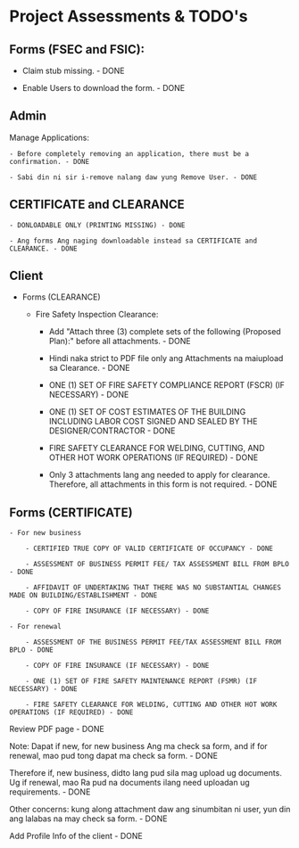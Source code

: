 # Project Assessments & TODO's


## Forms (FSEC and FSIC):

- Claim stub missing. - DONE

- Enable Users to download the form. - DONE

## Admin

Manage Applications:

    - Before completely removing an application, there must be a confirmation. - DONE

    - Sabi din ni sir i-remove nalang daw yung Remove User. - DONE


## CERTIFICATE and CLEARANCE
    - DONLOADABLE ONLY (PRINTING MISSING) - DONE

    - Ang forms Ang naging downloadable instead sa CERTIFICATE and CLEARANCE. - DONE


## Client

- Forms (CLEARANCE)

    - Fire Safety Inspection Clearance:

        - Add "Attach three (3) complete sets of the following (Proposed Plan):" before all attachments. - DONE

        - Hindi naka strict to PDF file only ang Attachments na maiupload sa Clearance. - DONE
 
        - ONE (1) SET OF FIRE SAFETY COMPLIANCE REPORT (FSCR) (IF NECESSARY) - DONE

        - ONE (1) SET OF COST ESTIMATES OF THE BUILDING INCLUDING LABOR COST SIGNED AND SEALED BY THE DESIGNER/CONTRACTOR - DONE

        - FIRE SAFETY CLEARANCE FOR WELDING, CUTTING, AND OTHER HOT WORK OPERATIONS (IF REQUIRED) - DONE

        - Only 3 attachments lang ang needed to apply for clearance. Therefore, all attachments in this form is not required. - DONE


## Forms (CERTIFICATE)

    - For new business

        - CERTIFIED TRUE COPY OF VALID CERTIFICATE OF OCCUPANCY - DONE

        - ASSESSMENT OF BUSINESS PERMIT FEE/ TAX ASSESSMENT BILL FROM BPLO - DONE

        - AFFIDAVIT OF UNDERTAKING THAT THERE WAS NO SUBSTANTIAL CHANGES MADE ON BUILDING/ESTABLISHMENT - DONE

        - COPY OF FIRE INSURANCE (IF NECESSARY) - DONE

    - For renewal

        - ASSESSMENT OF THE BUSINESS PERMIT FEE/TAX ASSESSMENT BILL FROM BPLO - DONE

        - COPY OF FIRE INSURANCE (IF NECESSARY) - DONE

        - ONE (1) SET OF FIRE SAFETY MAINTENANCE REPORT (FSMR) (IF  NECESSARY) - DONE

        - FIRE SAFETY CLEARANCE FOR WELDING, CUTTING AND OTHER HOT WORK OPERATIONS (IF REQUIRED) - DONE


Review PDF page - DONE

Note: Dapat if new, for new business Ang ma check sa form, and if for renewal, mao pud tong dapat ma check sa form. - DONE

Therefore if, new business, didto lang pud sila mag upload ug documents. Ug if renewal, mao Ra pud na documents ilang need uploadan ug requirements. - DONE

Other concerns: kung along attachment daw ang sinumbitan ni user, yun din ang lalabas na may check sa form. - DONE

Add Profile Info of the client - DONE